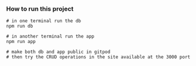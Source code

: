 ### How to run this project

```
# in one terminal run the db
npm run db

# in another terminal run the app
npm run app

# make both db and app public in gitpod
# then try the CRUD operations in the site available at the 3000 port
```